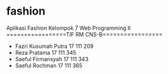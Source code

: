 # fashion
Aplikasi Fashion Kelompok 7 Web Programming II
=================TIF RM CNS-B=================
- Fazri Kusumah Putra   17 111 209 
- Reza Pratama          17 111 345
- Saeful Firmansyah     17 111 343
- Saeful Rochman        17 111 365
